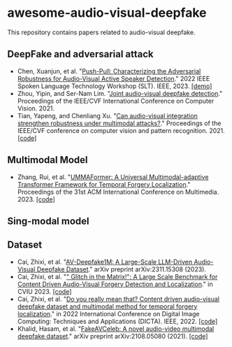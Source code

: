 # awesome-audio-visual-deepfake
This repository contains papers related to audio-visual deepfake.

## DeepFake and adversarial attack
+ Chen, Xuanjun, et al. "[Push-Pull: Characterizing the Adversarial Robustness for Audio-Visual Active Speaker Detection](https://arxiv.org/abs/2210.00753)." 2022 IEEE Spoken Language Technology Workshop (SLT). IEEE, 2023. [[demo]](https://xjchen.tech/Push-Pull/index.html)
+ Zhou, Yipin, and Ser-Nam Lim. "[Joint audio-visual deepfake detection](https://openaccess.thecvf.com/content/ICCV2021/papers/Zhou_Joint_Audio-Visual_Deepfake_Detection_ICCV_2021_paper.pdf)." Proceedings of the IEEE/CVF International Conference on Computer Vision. 2021.
+ Tian, Yapeng, and Chenliang Xu. "[Can audio-visual integration strengthen robustness under multimodal attacks?](https://arxiv.org/pdf/2104.02000.pdf)." Proceedings of the IEEE/CVF conference on computer vision and pattern recognition. 2021. [[code]](https://github.com/YapengTian/AV-Robustness-CVPR21)

## Multimodal Model
+ Zhang, Rui, et al. "[UMMAFormer: A Universal Multimodal-adaptive Transformer Framework for Temporal Forgery Localization](https://arxiv.org/abs/2308.14395)." Proceedings of the 31st ACM International Conference on Multimedia. 2023. [[code]](https://github.com/ymhzyj/UMMAFormer)

## Sing-modal model

## Dataset
+ Cai, Zhixi, et al. "[AV-Deepfake1M: A Large-Scale LLM-Driven Audio-Visual Deepfake Dataset](https://arxiv.org/pdf/2311.15308v1.pdf)." arXiv preprint arXiv:2311.15308 (2023).
+ Cai, Zhixi, et al. "[" Glitch in the Matrix!": A Large Scale Benchmark for Content Driven Audio-Visual Forgery Detection and Localization](https://arxiv.org/abs/2305.01979)." in CVIU 2023. [[code]](https://github.com/ControlNet/LAV-DF?tab=readme-ov-file)
+ Cai, Zhixi, et al. "[Do you really mean that? Content driven audio-visual deepfake dataset and multimodal method for temporal forgery localization](https://ieeexplore.ieee.org/document/10034605)." in 2022 International Conference on Digital Image Computing: Techniques and Applications (DICTA). IEEE, 2022. [[code]](https://github.com/ControlNet/LAV-DF?tab=readme-ov-file)
+ Khalid, Hasam, et al. "[FakeAVCeleb: A novel audio-video multimodal deepfake dataset](https://arxiv.org/abs/2108.05080)." arXiv preprint arXiv:2108.05080 (2021). [[code]](https://github.com/DASH-Lab/FakeAVCeleb)

